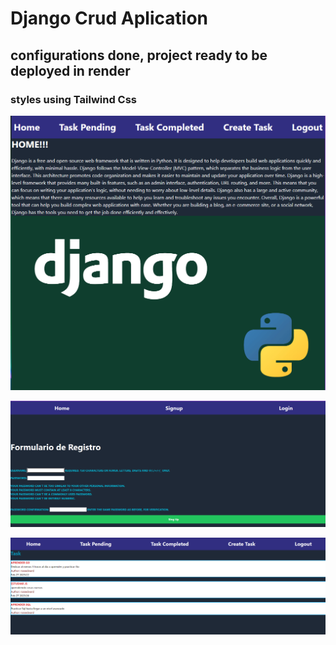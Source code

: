 # Django Crud Aplication

## configurations done, project ready to be deployed in render

### styles using Tailwind Css

![alt text](imagen1.png)

![alt text](imagen2.png)

![alt text](imagen3.png)
